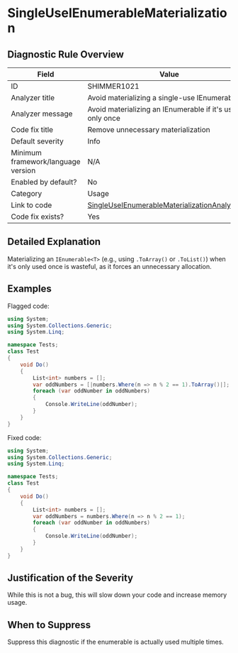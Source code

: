 # SingleUseIEnumerableMaterialization

## Diagnostic Rule Overview

| Field                              | Value
|------------------------------------|-------
| ID                                 | SHIMMER1021
| Analyzer title                     | Avoid materializing a single-use IEnumerable
| Analyzer message                   | Avoid materializing an IEnumerable if it's used only once
| Code fix title                     | Remove unnecessary materialization
| Default severity                   | Info
| Minimum framework/language version | N/A
| Enabled by default?                | No
| Category                           | Usage
| Link to code                       | [SingleUseIEnumerableMaterializationAnalyzer.cs](../../src/Shimmering.Analyzers/UsageRules/SingleUseIEnumerableMaterialization/SingleUseIEnumerableMaterializationAnalyzer.cs)
| Code fix exists?                   | Yes

## Detailed Explanation

Materializing an `IEnumerable<T>` (e.g., using `.ToArray()` or `.ToList()`) when it's only used once is wasteful, as it forces an unnecessary allocation.

## Examples

Flagged code:
```cs
using System;
using System.Collections.Generic;
using System.Linq;

namespace Tests;
class Test
{
    void Do()
    {
        List<int> numbers = [];
        var oddNumbers = [|numbers.Where(n => n % 2 == 1).ToArray()|];
        foreach (var oddNumber in oddNumbers)
        {
            Console.WriteLine(oddNumber);
        }
    }
}
```

Fixed code:
```cs
using System;
using System.Collections.Generic;
using System.Linq;

namespace Tests;
class Test
{
    void Do()
    {
        List<int> numbers = [];
        var oddNumbers = numbers.Where(n => n % 2 == 1);
        foreach (var oddNumber in oddNumbers)
        {
            Console.WriteLine(oddNumber);
        }
    }
}
```

## Justification of the Severity

While this is not a bug, this will slow down your code and increase memory usage.

## When to Suppress

Suppress this diagnostic if the enumerable is actually used multiple times.
